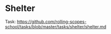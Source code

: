 # Shelter
Task: https://github.com/rolling-scopes-school/tasks/blob/master/tasks/shelter/shelter.md
